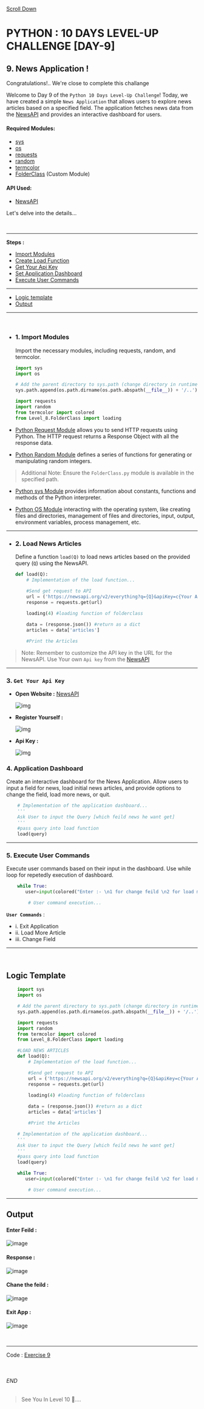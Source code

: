 [Scroll Down](#end)

# PYTHON : 10 DAYS LEVEL-UP CHALLENGE [DAY-9]

## 9. News Application !

Congratulations!.. We're close to complete this challange

Welcome to Day 9 of the `Python 10 Days Level-Up Challenge`! Today, we have created a simple `News Application` that allows users to explore news articles based on a specified field. 
The application fetches news data from the [NewsAPI](https://newsapi.org/) and provides an interactive dashboard for users.


#### Required Modules:
- [sys](https://docs.python.org/3/library/sys.html)
- [os](https://docs.python.org/3/library/os.html)
- [requests](https://docs.python-requests.org/en/latest/)
- [random](https://docs.python.org/3/library/random.html)
- [termcolor](https://pypi.org/project/termcolor/)
- [FolderClass](/Level_8/FolderClass.py) (Custom Module)

#### API Used:
- [NewsAPI](https://newsapi.org/)

Let's delve into the details...


<br>

---

**Steps :**

- [Import Modules](#1-import-modules)
- [Create Load Function](#2-load-news-articles)
- [Get Your Api Key](#3-get-your-api-key)
- [Set Application Dashboard](#4-application-dashboard)
- [Execute User Commands](#5-execute-user-commands)

---

- [Logic template](#logic-template)
- [Output](#output)

---

<br>

- ### 1. Import Modules
    Import the necessary modules, including requests, random, and termcolor.

    ```python
    import sys
    import os

    # Add the parent directory to sys.path (change directory in runtime)
    sys.path.append(os.path.dirname(os.path.abspath(__file__)) + '/..')

    import requests
    import random
    from termcolor import colored
    from Level_8.FolderClass import loading
    ```


* [Python Request Module](https://docs.python-requests.org/en/latest/) allows you to send HTTP requests using Python. The HTTP request returns a Response Object with all the response data.

* [Python Random Module](https://docs.python.org/3/library/random.html) defines a series of functions for generating or manipulating random integers.

> Additional Note: Ensure the `FolderClass.py` module is available in the specified path.

* [Python sys Module](https://docs.python.org/3/library/sys.html) provides information about constants, functions and methods of the Python interpreter.

* [Python OS Module](https://docs.python.org/3/library/os.html) interacting with the operating system, like creating files and directories, management of files and directories, input, output, environment variables, process management, etc.
---

- ### 2. Load News Articles
    Define a function `load(Q)` to load news articles based on the provided query (`Q`) using the NewsAPI.

    ```python
    def load(Q):
        # Implementation of the load function...

        #Send get request to API    
        url = ('https://newsapi.org/v2/everything?q={Q}&apiKey=c{Your Api key}') #use your own api key
        response = requests.get(url)
        
        loading(4) #loading function of folderclass

        data = (response.json()) #return as a dict
        articles = data['articles']

        #Print the Articles
    ```

> Note:  Remember to customize the API key in the URL for the NewsAPI. Use Your own `Api key` from the [NewsAPI](https://newsapi.org/) 

---
### 3. `Get Your Api Key`
- __Open Website :__ [NewsAPI](https://newsapi.org/)

    ![img](/img/Level9_output/api%20key/webiste.png)
- __Register Yourself :__ 

    ![img](/img/Level9_output/api%20key/register.png)
- __Api Key :__ 

    ![img](/img/Level9_output/api%20key/got%20api.png)


### 4. Application Dashboard

Create an interactive dashboard for the News Application. Allow users to input a field for news, load initial news articles, and provide options to change the field, load more news, or quit.

```python
    # Implementation of the application dashboard...
    '''
    Ask User to input the Query [which feild news he want get]
    '''
    #pass query into load function
    load(query)
```

---

### 5. Execute User Commands

Execute user commands based on their input in the dashboard. Use while loop for repetedly execution of dashboard.

```python
    while True:
       user=input(colored("Enter :- \n1 for change feild \n2 for load more news in same feild \n0 for quite \n", 'blue'))

        # User command execution...
```
__`User Commands`__ :
- i.   Exit Application
- ii.  Load More Article 
- iii. Change Field
---

<br>

##  Logic Template
```python
    import sys
    import os

    # Add the parent directory to sys.path (change directory in runtime)
    sys.path.append(os.path.dirname(os.path.abspath(__file__)) + '/..')

    import requests
    import random
    from termcolor import colored
    from Level_8.FolderClass import loading

    #LOAD NEWS ARTICLES
    def load(Q):
        # Implementation of the load function...

        #Send get request to API    
        url = ('https://newsapi.org/v2/everything?q={Q}&apiKey=c{Your Api key}') #use your own api key
        response = requests.get(url)
        
        loading(4) #loading function of folderclass

        data = (response.json()) #return as a dict
        articles = data['articles']

        #Print the Articles

    # Implementation of the application dashboard...
    '''
    Ask User to input the Query [which feild news he want get]
    '''
    #pass query into load function
    load(query)

    while True:
       user=input(colored("Enter :- \n1 for change feild \n2 for load more news in same feild \n0 for quite \n", 'blue'))

        # User command execution...
```

---

##  Output  
#### Enter Feild :  
![image](/img/Level9_output/News%20feild.png) 

#### Response :  
![image](/img/Level9_output/output.png) 

#### Chane the feild :  
![image](/img/Level9_output/change%20feild.png) 

#### Exit App :  
![image](/img/Level9_output/quit.png) 

<br>

---

Code : 
[Exercise 9](exe9.py)

<br>


###### END


> See You In Level 10 👀....

